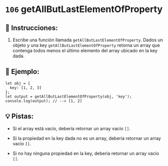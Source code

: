 # `106` getAllButLastElementOfProperty

## 📝 Instrucciones:

1. Escribe una función llamada `getAllButLastElementOfProperty`. Dados un objeto y una key `getAllButLastElementOfProperty` retorna un array que contenga todos menos el último elemento del array ubicado en la key dada.

## 📎 Ejemplo:

```Js
let obj = {
  key: [1, 2, 3]
};
let output = getAllButLastElementOfProperty(obj, 'key');
console.log(output); // --> [1, 2]
```

## 💡 Pistas:

+ Si el array está vacío, debería retornar un array vacío `[]`.

+ Si la propiedad en la key dada no es un array, debería retornar un array vacío `[]`.

+ Si no hay ninguna propiedad en la key, debería retornar un array vacío `[]`.
